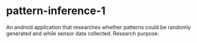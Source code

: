 # pattern-inference-1
An android application that researches whether patterns could be randomly generated and while sensor data collected. Research purpose.
